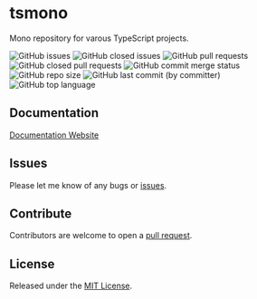 # tsmono

Mono repository for varous TypeScript projects.

![GitHub issues](https://img.shields.io/github/issues/bemoje/tsmono)
![GitHub closed issues](https://img.shields.io/github/issues-closed/bemoje/tsmono)
![GitHub pull requests](https://img.shields.io/github/issues-pr/bemoje/tsmono)
![GitHub closed pull requests](https://img.shields.io/github/issues-pr-closed/bemoje/tsmono)
![GitHub commit merge status](https://img.shields.io/github/commit-status/bemoje/tsmono/:branch/:commit)
![GitHub repo size](https://img.shields.io/github/repo-size/bemoje/tsmono)
![GitHub last commit (by committer)](https://img.shields.io/github/last-commit/bemoje/tsmono)
![GitHub top language](https://img.shields.io/github/languages/top/bemoje/tsmono)





## Documentation
[Documentation Website](https://bemoje.github.io/tsmono/modules.html)

## Issues
Please let me know of any bugs or [issues](https://github.com/bemoje/tsmono/issues).

## Contribute
Contributors are welcome to open a [pull request](https://github.com/bemoje/tsmono/pulls).

## License
Released under the [MIT License](./LICENSE).